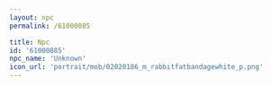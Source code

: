```yaml
---
layout: npc
permalink: /61000085

title: Npc
id: '61000085'
npc_name: 'Unknown'
icon_url: 'portrait/mob/02020186_m_rabbitfatbandagewhite_p.png'
---
```

